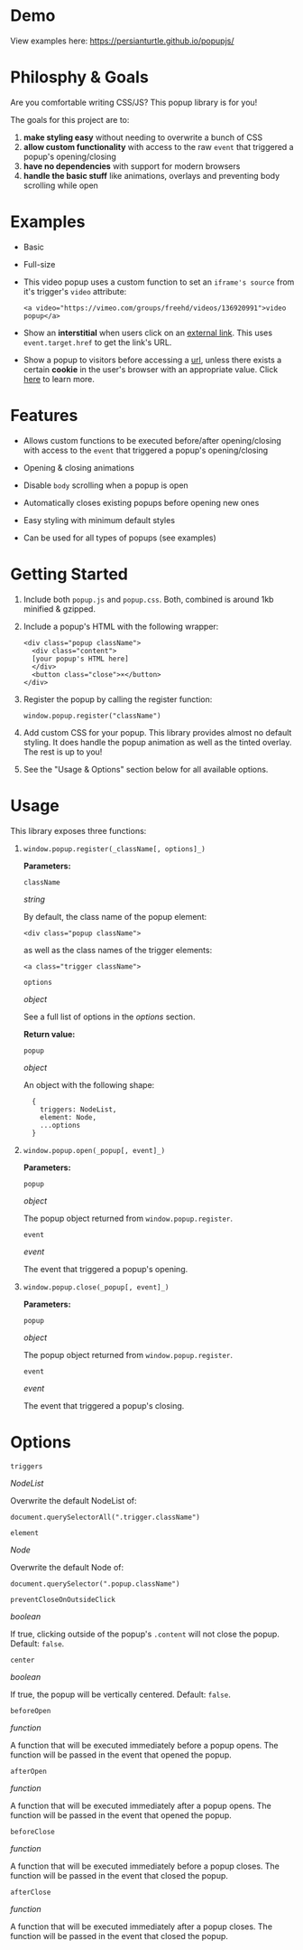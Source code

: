 # Demo

View examples here: https://persianturtle.github.io/popupjs/

# Philosphy & Goals

Are you comfortable writing CSS/JS? This popup library is for you!

The goals for this project are to:

1.  **make styling easy** without needing to overwrite a bunch of CSS
2.  **allow custom functionality** with access to the raw `event` that triggered a popup's opening/closing
3.  **have no dependencies** with support for modern browsers
4.  **handle the basic stuff** like animations, overlays and preventing body scrolling while open

# Examples

*   <a class="trigger basic">Basic</a>

*   <a class="trigger full-size">Full-size</a>

*   This <a video="https://vimeo.com/groups/freehd/videos/136920991">video popup</a> uses a custom function to set an `iframe's source` from it's trigger's `video` attribute:

        <a video="https://vimeo.com/groups/freehd/videos/136920991">video popup</a>

*   Show an **interstitial** when users click on an [external link](https://www.google.com). This uses `event.target.href` to get the link's URL.

*   Show a popup to visitors before accessing a [url](learn.html), unless there exists a certain **cookie** in the user's browser with an appropriate value. Click [here](learn.html) to learn more.

# Features

*   Allows custom functions to be executed before/after opening/closing with access to the `event` that triggered a popup's opening/closing

*   Opening & closing animations

*   Disable `body` scrolling when a popup is open

*   Automatically closes existing popups before opening new ones

*   Easy styling with minimum default styles

*   Can be used for all types of popups (see examples)

# Getting Started

1.  Include both `popup.js` and `popup.css`. Both, combined is around 1kb minified & gzipped.
2.  Include a popup's HTML with the following wrapper:

        <div class="popup className">
          <div class="content">
          [your popup's HTML here]
          </div>
          <button class="close">×</button>
        </div>

3.  Register the popup by calling the register function:

        window.popup.register("className")

4.  Add custom CSS for your popup. This library provides almost no default styling. It does handle the popup animation as well as the tinted overlay. The rest is up to you!
5.  See the "Usage & Options" section below for all available options.

# Usage

This library exposes three functions:

1.  `window.popup.register(_className[, options]_)`

    **Parameters:**

    `className`

    _string_

    By default, the class name of the popup element:

        <div class="popup className">

    as well as the class names of the trigger elements:

        <a class="trigger className">

    `options`

    _object_

    See a full list of options in the _options_ section.

    **Return value:**

    `popup`

    _object_

    An object with the following shape:

          {
            triggers: NodeList,
            element: Node,
            ...options
          }

2.  `window.popup.open(_popup[, event]_)`

    **Parameters:**

    `popup`

    _object_

    The popup object returned from `window.popup.register`.

    `event`

    _event_

    The event that triggered a popup's opening.

3.  `window.popup.close(_popup[, event]_)`

    **Parameters:**

    `popup`

    _object_

    The popup object returned from `window.popup.register`.

    `event`

    _event_

    The event that triggered a popup's closing.

# Options

`triggers`

_NodeList_

Overwrite the default NodeList of:

    document.querySelectorAll(".trigger.className")

`element`

_Node_

Overwrite the default Node of:

    document.querySelector(".popup.className")

`preventCloseOnOutsideClick`

_boolean_

If true, clicking outside of the popup's `.content` will not close the popup. Default: `false`.

`center`

_boolean_

If true, the popup will be vertically centered. Default: `false`.

`beforeOpen`

_function_

A function that will be executed immediately before a popup opens. The function will be passed in the event that opened the popup.

`afterOpen`

_function_

A function that will be executed immediately after a popup opens. The function will be passed in the event that opened the popup.

`beforeClose`

_function_

A function that will be executed immediately before a popup closes. The function will be passed in the event that closed the popup.

`afterClose`

_function_

A function that will be executed immediately after a popup closes. The function will be passed in the event that closed the popup.
